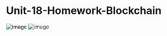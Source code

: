 # Unit-18-Homework-Blockchain
![image](https://user-images.githubusercontent.com/105613478/194461805-5c724ed2-e934-4119-b8ed-df1ab3e07136.png)
![image](https://user-images.githubusercontent.com/105613478/194461843-5c2fdabc-d34a-4fab-a0ab-dce62f79295f.png)
